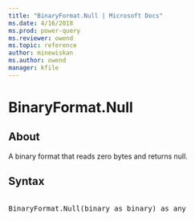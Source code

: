 ```yaml
---
title: "BinaryFormat.Null | Microsoft Docs"
ms.date: 4/16/2018
ms.prod: power-query
ms.reviewer: owend
ms.topic: reference
author: minewiskan
ms.author: owend
manager: kfile
---
```

# BinaryFormat.Null

  
## About  
A binary format that reads zero bytes and returns null.  
  
## Syntax

<pre>   
BinaryFormat.Null(binary as binary) as any  
</pre>  
